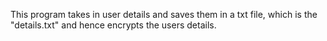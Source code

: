 This program takes in user details and saves them in a txt file,
 which is the "details.txt" and hence encrypts the users details.
